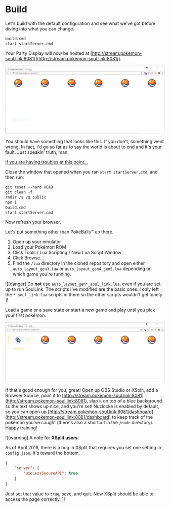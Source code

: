 Build
=====

Let's build with the default configuration and see what we've got before diving into what you can change.

```dos
build.cmd
start startServer.cmd
```

Your Party Display will now be hosted at [http://stream.pokemon-soul.link:8081/](http://stream.pokemon-soul.link:8081/).

<div class="d-flex justify-content-around mb-2">
<img src="../resources/img/default-party-display.png" class="img-modal img-thumbnail mx-auto align-self-center" />
</div>

You should have something that looks like this.  If you don't, something went wrong.  In fact, I'd go so far as to say the world is about to end and it's your fault.  Just speakin' truth, man.

<a href="#" data-toggle="collapse" data-target="#having-troubles">If you are having troubles at this point...</a>
<div id="having-troubles" class="collapse" markdown="1">

Close the window that opened when you ran `start startServer.cmd`, and then run:

```dos
git reset --hard HEAD
git clean -f
rmdir /s /q public
npm i
build.cmd
start startServer.cmd
```

Now refresh your browser.
</div>

Let's put something other than PokéBalls&trade; up there.

1.  Open up your emulator
2.  Load your Pokémon ROM
3.  Click Tools / Lua Scripting / New Lua Script Window
4.  Click Browse...
5.  Find the `/lua` directory in the cloned repository and open either `auto_layout_gen3.lua` or `auto_layout_gen4_gen5.lua` depending on which game you're running.

![[danger]
Do **not** use `auto_layout_gen*_soul_link.lua`, even if you are set up to run SoulLink.  The scripts I've modified are the basic ones.  I only left the `*_soul_link.lua` scripts in there so the other scripts wouldn't get lonely.
]!

Load a game or a save state or start a new game and play until you pick your first pokémon.

<div class="d-flex justify-content-around mb-2">
<img src="../resources/img/one-pokemon-party-display.png" class="img-modal img-thumbnail mx-auto align-self-center" />
</div>

If that's good enough for you, great!  Open up OBS Studio or XSplit, add a Browser Source, point it to [http://stream.pokemon-soul.link:8081](http://stream.pokemon-soul.link:8081), slap it on top of a blue background so the text shows up nice, and you're set!  Nuzlocke is enabled by default, so you can open up [http://stream.pokemon-soul.link:8081/dashboard](http://stream.pokemon-soul.link:8081/dashboard) to keep track of the pokémon you've caught (there's also a shortcut in the `/node` directory).  Happy training!

![[warning]
A note for **XSplit users**:

As of April 2018, there is a bug in XSplit that requires you set one setting in `config.json`.  It's toward the bottom.

```json
{
    "server": {
        "useLessSecureAPI": true
    }
}
```

Just set that value to `true`, save, and quit.  Now XSplit should be able to access the page correctly.
]!

<div class="next-btn" data-prefix="Let's get" data-btn="Configuring!" data-href="/setup/configuration"></div>